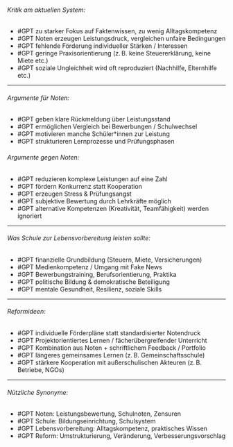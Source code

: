 
###### Kritik am aktuellen System:
- #GPT zu starker Fokus auf Faktenwissen, zu wenig Alltagskompetenz  
- #GPT Noten erzeugen Leistungsdruck, vergleichen unfaire Bedingungen  
- #GPT fehlende Förderung individueller Stärken / Interessen  
- #GPT geringe Praxisorientierung (z. B. keine Steuererklärung, keine Miete etc.)  
- #GPT soziale Ungleichheit wird oft reproduziert (Nachhilfe, Elternhilfe etc.)  

---

###### Argumente *für* Noten:
- #GPT geben klare Rückmeldung über Leistungsstand  
- #GPT ermöglichen Vergleich bei Bewerbungen / Schulwechsel  
- #GPT motivieren manche Schüler*innen zur Leistung  
- #GPT strukturieren Lernprozesse und Prüfungsphasen  

###### Argumente *gegen* Noten:
- #GPT reduzieren komplexe Leistungen auf eine Zahl  
- #GPT fördern Konkurrenz statt Kooperation  
- #GPT erzeugen Stress & Prüfungsangst  
- #GPT subjektive Bewertung durch Lehrkräfte möglich  
- #GPT alternative Kompetenzen (Kreativität, Teamfähigkeit) werden ignoriert  

---

###### Was Schule zur Lebensvorbereitung leisten sollte:
- #GPT finanzielle Grundbildung (Steuern, Miete, Versicherungen)  
- #GPT Medienkompetenz / Umgang mit Fake News  
- #GPT Bewerbungstraining, Berufsorientierung, Praktika  
- #GPT politische Bildung & demokratische Beteiligung  
- #GPT mentale Gesundheit, Resilienz, soziale Skills  

---

###### Reformideen:
- #GPT individuelle Förderpläne statt standardisierter Notendruck  
- #GPT Projektorientiertes Lernen / fächerübergreifender Unterricht  
- #GPT Kombination aus Noten + schriftlichem Feedback / Portfolio  
- #GPT längeres gemeinsames Lernen (z. B. Gemeinschaftsschule)  
- #GPT stärkere Kooperation mit außerschulischen Akteuren (z. B. Betriebe, NGOs)  

---

###### Nützliche Synonyme:
- #GPT Noten: Leistungsbewertung, Schulnoten, Zensuren  
- #GPT Schule: Bildungseinrichtung, Schulsystem  
- #GPT Lebensvorbereitung: Alltagskompetenz, praktisches Wissen  
- #GPT Reform: Umstrukturierung, Veränderung, Verbesserungsvorschlag